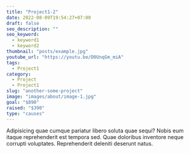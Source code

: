 ```yaml
---
title: "Project1-2"
date: 2022-08-09T19:54:27+07:00
draft: false
seo_description: ""
seo_keyword:
  - keyword1
  - keyword2
thumbnail: "posts/example.jpg"
youtube_url: "https://youtu.be/D0UnqGm_miA"
tags:
  - Project1
category:
  - Project
  - Project1
slug: "another-some-project"
image: "images/about/image-1.jpg"
goal: "$890"
raised: "$390"
type: "causes"
---
```


Adipisicing quae cumque pariatur libero soluta quae sequi? Nobis eum itaque
reprehenderit est tempora sed. Quae doloribus inventore neque corrupti
voluptates. Reprehenderit deleniti deserunt natus.

